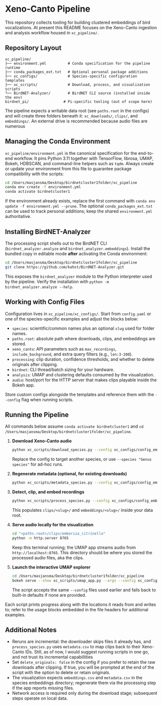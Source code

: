 # Xeno-Canto Pipeline

This repository collects tooling for building clustered embeddings of bird vocalizations. At present this README focuses on the Xeno-Canto ingestion and analysis workflow housed in `xc_pipeline/`.

## Repository Layout

```
xc_pipeline/
├── environment.yml          # Conda specification for the pipeline runtime
├── conda_packages_ext.txt   # Optional personal package additions
├── xc_configs/              # Species-specific configuration templates
├── xc_scripts/              # Download, process, and visualization scripts
└── BirdNET-Analyzer/        # BirdNET CLI source (installed inside the env)
birdnet_pi/                # Pi-specific tooling (out of scope here)
```

The pipeline expects a writable data root (see `paths.root` in the configs) and will create three folders beneath it: `xc_downloads/`, `clips/`, and `embeddings/`. An external drive is recommended because audio files are numerous

## Managing the Conda Environment

`xc_pipeline/environment.yml` is the canonical specification for the end-to-end workflow. It pins Python 3.11 together with TensorFlow, librosa, UMAP, Bokeh, HDBSCAN, and command-line helpers such as `tqdm`. Always create or update your environment from this file to guarantee package compatibility with the scripts:

```bash
cd /Users/masjansma/Desktop/birdnetcluster1folder/xc_pipeline
conda env create -f environment.yml
conda activate birdnetcluster1
```

If the environment already exists, replace the first command with `conda env update -f environment.yml --prune`. The optional `conda_packages_ext.txt` can be used to track personal additions; keep the shared `environment.yml` authoritative.

## Installing BirdNET-Analyzer

The processing script shells out to the BirdNET CLI (`birdnet_analyzer.analyze` and `birdnet_analyzer.embeddings`). Install the bundled copy in editable mode **after** activating the Conda environment:

```bash
cd /Users/masjansma/Desktop/birdnetcluster1folder/xc_pipeline
git clone https://github.com/kahst/BirdNET-Analyzer.git
```

This exposes the `birdnet_analyzer` module to the Python interpreter used by the pipeline. Verify the installation with `python -m birdnet_analyzer.analyze --help`.

## Working with Config Files

Configuration lives in `xc_pipeline/xc_configs/`. Start from `config.yaml` or one of the species-specific examples and adjust the blocks below:

- `species`: scientific/common names plus an optional `slug` used for folder names.
- `paths.root`: absolute path where downloads, clips, and embeddings are stored.
- `xeno_canto`: API parameters such as `max_recordings`, `include_background`, and extra query filters (e.g., `len:3-200`).
- `processing`: clip duration, confidence thresholds, and whether to delete originals after clipping.
- `birdnet`: CLI thread/batch sizing for your hardware.
- `analysis`: UMAP and clustering defaults consumed by the visualization.
- `audio`: host/port for the HTTP server that makes clips playable inside the Bokeh app.

Store custom configs alongside the templates and reference them with the `--config` flag when running scripts.

## Running the Pipeline

All commands below assume `conda activate birdnetcluster1` and `cd /Users/masjansma/Desktop/birdnetcluster1folder/xc_pipeline`.

1. **Download Xeno-Canto audio**  
   ```bash
   python xc_scripts/download_species.py --config xc_configs/config_emberiza_citrinella.yaml
   ```  
   Replace the config to target another species, or use `--species "Genus species"` for ad-hoc runs.

2. **Regenerate metadata (optional, for existing downloads)**  
   ```bash
   python xc_scripts/metadata_species.py --config xc_configs/config_emberiza_citrinella.yaml
   ```

3. **Detect, clip, and embed recordings**  
   ```bash
   python xc_scripts/process_species.py --config xc_configs/config_emberiza_citrinella.yaml --skip-confirm
   ```  
   This populates `clips/<slug>/` and `embeddings/<slug>/` inside your data root.

4. **Serve audio locally for the visualization**  
   ```bash
   cd "<paths.root>/clips/emberiza_citrinella"
   python -m http.server 8765
   ```  
   Keep this terminal running; the UMAP app streams audio from `http://localhost:8765`.
   This directory should be where you stored the processed audio files, aka the clips.

5. **Launch the interactive UMAP explorer**  
   ```bash
   cd /Users/masjansma/Desktop/birdnetcluster1folder/xc_pipeline
   bokeh serve --show xc_scripts/umap_app.py --args --config xc_configs/config_emberiza_citrinella.yaml
   ```  
   The script accepts the same `--config` files used earlier and falls back to built-in defaults if none are provided.

Each script prints progress along with the locations it reads from and writes to; refer to the usage blocks embedded in the file headers for additional examples.

## Additional Notes

- Reruns are incremental: the downloader skips files it already has, and `process_species.py` uses `metadata.csv` to map clips back to their Xeno-Canto IDs. Still, as of now, I would suggest running scripts in one go, and not trust its incremental capabillities
- Set `delete_originals: false` in the config if you prefer to retain the raw downloads after clipping. If true, you will be prompted at the end of the script with the option to delete or retain originals.
- The visualization expects `embeddings.csv` and `metadata.csv` in the species embeddings directory; regenerate them via the processing step if the app reports missing files.
- Network access is required only during the download stage; subsequent steps operate on local data.

